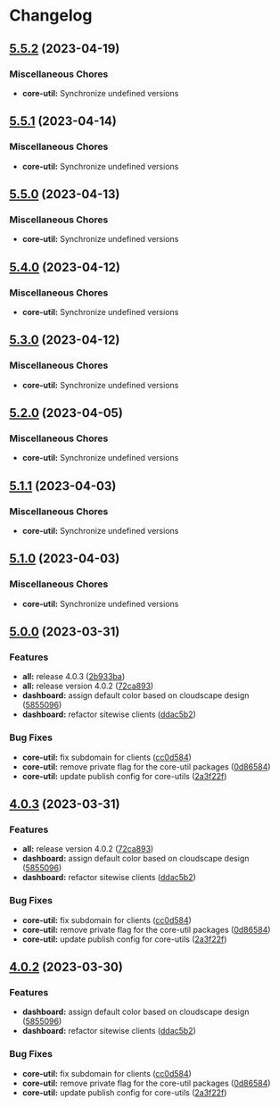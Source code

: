 # Changelog

## [5.5.2](https://github.com/awslabs/iot-app-kit/compare/core-util-v5.5.1...core-util-v5.5.2) (2023-04-19)


### Miscellaneous Chores

* **core-util:** Synchronize undefined versions

## [5.5.1](https://github.com/awslabs/iot-app-kit/compare/core-util-v5.5.0...core-util-v5.5.1) (2023-04-14)


### Miscellaneous Chores

* **core-util:** Synchronize undefined versions

## [5.5.0](https://github.com/awslabs/iot-app-kit/compare/core-util-v5.4.0...core-util-v5.5.0) (2023-04-13)


### Miscellaneous Chores

* **core-util:** Synchronize undefined versions

## [5.4.0](https://github.com/awslabs/iot-app-kit/compare/core-util-v5.3.0...core-util-v5.4.0) (2023-04-12)


### Miscellaneous Chores

* **core-util:** Synchronize undefined versions

## [5.3.0](https://github.com/awslabs/iot-app-kit/compare/core-util-v5.2.0...core-util-v5.3.0) (2023-04-12)


### Miscellaneous Chores

* **core-util:** Synchronize undefined versions

## [5.2.0](https://github.com/awslabs/iot-app-kit/compare/core-util-v5.1.1...core-util-v5.2.0) (2023-04-05)


### Miscellaneous Chores

* **core-util:** Synchronize undefined versions

## [5.1.1](https://github.com/awslabs/iot-app-kit/compare/core-util-v5.1.0...core-util-v5.1.1) (2023-04-03)


### Miscellaneous Chores

* **core-util:** Synchronize undefined versions

## [5.1.0](https://github.com/awslabs/iot-app-kit/compare/core-util-v5.0.0...core-util-v5.1.0) (2023-04-03)


### Miscellaneous Chores

* **core-util:** Synchronize undefined versions

## [5.0.0](https://github.com/awslabs/iot-app-kit/compare/core-util-v4.0.3...core-util-v5.0.0) (2023-03-31)


### Features

* **all:** release 4.0.3 ([2b933ba](https://github.com/awslabs/iot-app-kit/commit/2b933ba31e60666323df7bfae0e962698636a4bf))
* **all:** release version 4.0.2 ([72ca893](https://github.com/awslabs/iot-app-kit/commit/72ca8930db4de95e56381c7f79c9d934230c2283))
* **dashboard:** assign default color based on cloudscape design ([5855096](https://github.com/awslabs/iot-app-kit/commit/58550960ce402c6e18ee25ffee87945a6aeb4f77))
* **dashboard:** refactor sitewise clients ([ddac5b2](https://github.com/awslabs/iot-app-kit/commit/ddac5b2626d24bf8bfacb840611b8b880b2c99af))


### Bug Fixes

* **core-util:** fix subdomain for clients ([cc0d584](https://github.com/awslabs/iot-app-kit/commit/cc0d58464155d04d30cb433d96003cd43f2a9ee4))
* **core-util:** remove private flag for the core-util packages ([0d86584](https://github.com/awslabs/iot-app-kit/commit/0d86584f9ab15a732ccb7d440a9cbf1f82eccae0))
* **core-util:** update publish config for core-utils ([2a3f22f](https://github.com/awslabs/iot-app-kit/commit/2a3f22f8f3df207f1882fa856f90a10ac40d23fd))

## [4.0.3](https://github.com/awslabs/iot-app-kit/compare/core-util-v4.0.2...core-util-v4.0.3) (2023-03-31)


### Features

* **all:** release version 4.0.2 ([72ca893](https://github.com/awslabs/iot-app-kit/commit/72ca8930db4de95e56381c7f79c9d934230c2283))
* **dashboard:** assign default color based on cloudscape design ([5855096](https://github.com/awslabs/iot-app-kit/commit/58550960ce402c6e18ee25ffee87945a6aeb4f77))
* **dashboard:** refactor sitewise clients ([ddac5b2](https://github.com/awslabs/iot-app-kit/commit/ddac5b2626d24bf8bfacb840611b8b880b2c99af))


### Bug Fixes

* **core-util:** fix subdomain for clients ([cc0d584](https://github.com/awslabs/iot-app-kit/commit/cc0d58464155d04d30cb433d96003cd43f2a9ee4))
* **core-util:** remove private flag for the core-util packages ([0d86584](https://github.com/awslabs/iot-app-kit/commit/0d86584f9ab15a732ccb7d440a9cbf1f82eccae0))
* **core-util:** update publish config for core-utils ([2a3f22f](https://github.com/awslabs/iot-app-kit/commit/2a3f22f8f3df207f1882fa856f90a10ac40d23fd))

## [4.0.2](https://github.com/awslabs/iot-app-kit/compare/core-util-v4.0.1...core-util-v4.0.2) (2023-03-30)


### Features

* **dashboard:** assign default color based on cloudscape design ([5855096](https://github.com/awslabs/iot-app-kit/commit/58550960ce402c6e18ee25ffee87945a6aeb4f77))
* **dashboard:** refactor sitewise clients ([ddac5b2](https://github.com/awslabs/iot-app-kit/commit/ddac5b2626d24bf8bfacb840611b8b880b2c99af))


### Bug Fixes

* **core-util:** fix subdomain for clients ([cc0d584](https://github.com/awslabs/iot-app-kit/commit/cc0d58464155d04d30cb433d96003cd43f2a9ee4))
* **core-util:** remove private flag for the core-util packages ([0d86584](https://github.com/awslabs/iot-app-kit/commit/0d86584f9ab15a732ccb7d440a9cbf1f82eccae0))
* **core-util:** update publish config for core-utils ([2a3f22f](https://github.com/awslabs/iot-app-kit/commit/2a3f22f8f3df207f1882fa856f90a10ac40d23fd))
